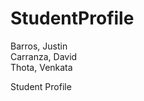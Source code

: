 StudentProfile
==============
Barros, Justin <br/>
Carranza, David <br/>
Thota, Venkata <br/>

Student Profile 
